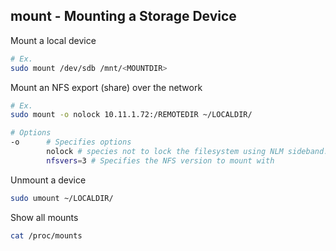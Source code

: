 ## mount - Mounting a Storage Device

Mount a local device

```bash
# Ex. 
sudo mount /dev/sdb	/mnt/<MOUNTDIR>
```

Mount an NFS export (share) over the network

```bash
# Ex.
sudo mount -o nolock 10.11.1.72:/REMOTEDIR ~/LOCALDIR/

# Options
-o		# Specifies options
		nolock # species not to lock the filesystem using NLM sideband.  You MUST use this with NFS shares
		nfsvers=3 # Specifies the NFS version to mount with
```

Unmount a device

```bash
sudo umount ~/LOCALDIR/
```

Show all mounts

```bash
cat /proc/mounts
```


